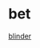 # bet

[blinder](https://mybinder.org/v2/gh/leonardo-scosta/bet/3c8be29ada24cdde5f8da3df679e5773044e5b30?filepath=arbitragem.ipynb)
